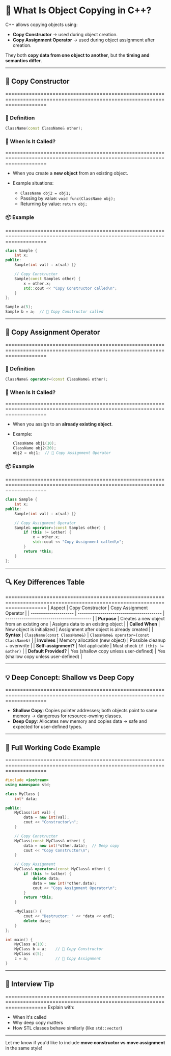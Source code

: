 🧩 What Is Object Copying in C++?
==========================================================================================================================
C++ allows copying objects using:

* **Copy Constructor** → used during object creation.
* **Copy Assignment Operator** → used during object assignment after creation.

They both **copy data from one object to another**, but the **timing and semantics differ**.

---

## 🔁 Copy Constructor
==========================================================================================================================
### 📌 Definition

```cpp
ClassName(const ClassName& other);
```

### 📍 When Is It Called?
==========================================================================================================================
* When you create a **new object** from an existing object.
* Example situations:

  * `ClassName obj2 = obj1;`
  * Passing by value: `void func(ClassName obj);`
  * Returning by value: `return obj;`

### 📦 Example
==========================================================================================================================
```cpp
class Sample {
    int x;
public:
    Sample(int val) : x(val) {}

    // Copy Constructor
    Sample(const Sample& other) {
        x = other.x;
        std::cout << "Copy Constructor called\n";
    }
};
```

```cpp
Sample a(5);
Sample b = a;  // 🔹 Copy Constructor called
```

---

## 📝 Copy Assignment Operator
==========================================================================================================================
### 📌 Definition

```cpp
ClassName& operator=(const ClassName& other);
```

### 📍 When Is It Called?
==========================================================================================================================
* When you assign to an **already existing object**.
* Example:

  ```cpp
  ClassName obj1(10);
  ClassName obj2(20);
  obj2 = obj1;  // 🔸 Copy Assignment Operator
  ```

### 📦 Example
==========================================================================================================================
```cpp
class Sample {
    int x;
public:
    Sample(int val) : x(val) {}

    // Copy Assignment Operator
    Sample& operator=(const Sample& other) {
        if (this != &other) {
            x = other.x;
            std::cout << "Copy Assignment called\n";
        }
        return *this;
    }
};
```

---

## 🔍 Key Differences Table
==========================================================================================================================
| Aspect                | Copy Constructor                          | Copy Assignment Operator                   |
| --------------------- | ----------------------------------------- | ------------------------------------------ |
| **Purpose**           | Creates a new object from an existing one | Assigns data to an existing object         |
| **Called When**       | New object is initialized                 | Assignment after object is already created |
| **Syntax**            | `ClassName(const ClassName&)`             | `ClassName& operator=(const ClassName&)`   |
| **Involves**          | Memory allocation (new object)            | Possible cleanup + overwrite               |
| **Self-assignment?**  | Not applicable                            | Must check `if (this != &other)`           |
| **Default Provided?** | Yes (shallow copy unless user-defined)    | Yes (shallow copy unless user-defined)     |

---

## 💡 Deep Concept: Shallow vs Deep Copy
==========================================================================================================================
* **Shallow Copy**: Copies pointer addresses; both objects point to same memory → dangerous for resource-owning classes.
* **Deep Copy**: Allocates new memory and copies data → safe and expected for user-defined types.

---

## 🧪 Full Working Code Example
==========================================================================================================================
```cpp
#include <iostream>
using namespace std;

class MyClass {
    int* data;

public:
    MyClass(int val) {
        data = new int(val);
        cout << "Constructor\n";
    }

    // Copy Constructor
    MyClass(const MyClass& other) {
        data = new int(*other.data);  // Deep copy
        cout << "Copy Constructor\n";
    }

    // Copy Assignment
    MyClass& operator=(const MyClass& other) {
        if (this != &other) {
            delete data;
            data = new int(*other.data);
            cout << "Copy Assignment Operator\n";
        }
        return *this;
    }

    ~MyClass() {
        cout << "Destructor: " << *data << endl;
        delete data;
    }
};

int main() {
    MyClass a(10);
    MyClass b = a;    // 🔹 Copy Constructor
    MyClass c(5);
    c = a;            // 🔸 Copy Assignment
}
```

---

## 🧠 Interview Tip
==========================================================================================================================
Explain with:

* When it's called
* Why deep copy matters
* How STL classes behave similarly (like `std::vector`)

---

Let me know if you'd like to include **move constructor vs move assignment** in the same style!
